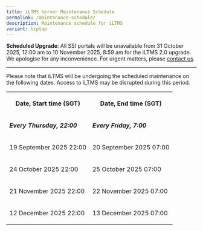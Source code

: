 ```yaml
---
title: iLTMS Server Maintenance Schedule
permalink: /maintenance-schedule/
description: Maintenance schedule for iLTMS
variant: tiptap
---
```

<p><strong>Scheduled Upgrade</strong>: All SSI portals will be unavailable
from 31 October 2025, 12:00 am to 10 November 2025, 8:59 am for the iLTMS
2.0 upgrade. We apologise for any inconvenience. For urgent matters, please
<a href="https://www.ssi.gov.sg/contact-us/" class="fui-Link ___1q1shib f2hkw1w f3rmtva f1ewtqcl fyind8e f1k6fduh f1w7gpdv fk6fouc fjoy568 figsok6 f1s184ao f1mk8lai fnbmjn9 f1o700av f13mvf36 f1cmlufx f9n3di6 f1ids18y f1tx3yz7 f1deo86v f1eh06m1 f1iescvh fhgqx19 f1olyrje f1p93eir f1nev41a f1h8hb77 f1lqvz6u f10aw75t fsle3fq f17ae5zn" rel="noreferrer noopener" target="_blank">contact us</a>.</p>
<hr>
<p>Please note that iLTMS will be undergoing the scheduled maintenance on
the following dates. Access to iLTMS may be disrupted during this period.</p>
<table style="minWidth: 50px">
<colgroup>
<col>
<col>
</colgroup>
<tbody>
<tr>
<th rowspan="1" colspan="1">
<p>Date, Start time (SGT)</p>
</th>
<th rowspan="1" colspan="1">
<p>Date, End time (SGT)</p>
</th>
</tr>
<tr>
<td rowspan="1" colspan="1">
<p><strong><em>Every Thursday, 22:00</em></strong>
</p>
</td>
<td rowspan="1" colspan="1">
<p><strong><em>Every Friday, 7:00</em></strong>
</p>
</td>
</tr>
<tr>
<td rowspan="1" colspan="1">
<p>19 September 2025 22:00</p>
</td>
<td rowspan="1" colspan="1">
<p>20 September 2025 07:00</p>
</td>
</tr>
<tr>
<td rowspan="1" colspan="1">
<p>24 October 2025 22:00</p>
</td>
<td rowspan="1" colspan="1">
<p>25 October 2025 07:00</p>
</td>
</tr>
<tr>
<td rowspan="1" colspan="1">
<p>21 November 2025 22:00</p>
</td>
<td rowspan="1" colspan="1">
<p>22 November 2025 07:00</p>
</td>
</tr>
<tr>
<td rowspan="1" colspan="1">
<p>12 December 2025 22:00</p>
</td>
<td rowspan="1" colspan="1">
<p>13 December 2025 07:00</p>
</td>
</tr>
</tbody>
</table>
<p></p>